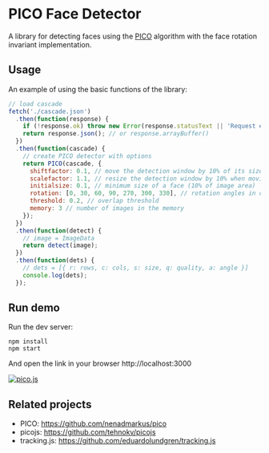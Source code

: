 # PICO Face Detector

A library for detecting faces using the [PICO](https://arxiv.org/abs/1305.4537)
algorithm with the face rotation invariant implementation.

## Usage

An example of using the basic functions of the library:

```js
// load cascade
fetch('./cascade.json')
  .then(function(response) {
    if (!response.ok) throw new Error(response.statusText || 'Request error');
    return response.json(); // or response.arrayBuffer()
  })
  .then(function(cascade) {
    // create PICO detector with options
    return PICO(cascade, {
      shiftfactor: 0.1, // move the detection window by 10% of its size
      scalefactor: 1.1, // resize the detection window by 10% when moving to the higher scale
      initialsize: 0.1, // minimum size of a face (10% of image area)
      rotation: [0, 30, 60, 90, 270, 300, 330], // rotation angles in degrees
      threshold: 0.2, // overlap threshold
      memory: 3 // number of images in the memory
    });
  })
  .then(function(detect) {
    // image = ImageData
    return detect(image);
  })
  .then(function(dets) {
    // dets = [{ r: rows, c: cols, s: size, q: quality, a: angle }]
    console.log(dets);
  });
```

## Run demo

Run the dev server:

```
npm install
npm start
```

And open the link in your browser http://localhost:3000

[![pico.js](https://img.youtube.com/vi/9WiGC08_ZFY/0.jpg)](https://www.youtube.com/watch?v=9WiGC08_ZFY)

## Related projects

- PICO: https://github.com/nenadmarkus/pico
- picojs: https://github.com/tehnokv/picojs
- tracking.js: https://github.com/eduardolundgren/tracking.js
